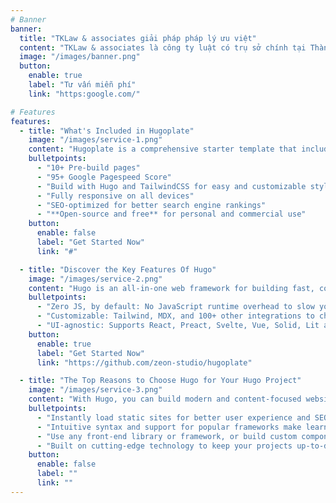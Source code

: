 ```yaml
---
# Banner
banner:
  title: "TKLaw & associates giải pháp pháp lý ưu việt"
  content: "TKLaw & associates là công ty luật có trụ sở chính tại Thành phố Hồ Chí Minh. Kinh nghiệm, sự hiểu biết sâu sắc về luật pháp và văn hóa Việt Nam, cùng với đội ngũ luật sư có trình độ chuyên môn cao, chúng tôi mang đến cho khách hàng sự tin tưởng trong bất kỳ vấn đề pháp lý nào mà họ gặp phải."
  image: "/images/banner.png"
  button:
    enable: true
    label: "Tư vấn miễn phí"
    link: "https:google.com/"

# Features
features:
  - title: "What's Included in Hugoplate"
    image: "/images/service-1.png"
    content: "Hugoplate is a comprehensive starter template that includes everything you need to get started with your Hugo project. What's Included in Hugoplate"
    bulletpoints:
      - "10+ Pre-build pages"
      - "95+ Google Pagespeed Score"
      - "Build with Hugo and TailwindCSS for easy and customizable styling"
      - "Fully responsive on all devices"
      - "SEO-optimized for better search engine rankings"
      - "**Open-source and free** for personal and commercial use"
    button:
      enable: false
      label: "Get Started Now"
      link: "#"

  - title: "Discover the Key Features Of Hugo"
    image: "/images/service-2.png"
    content: "Hugo is an all-in-one web framework for building fast, content-focused websites. It offers a range of exciting features for developers and website creators. Some of the key features are:"
    bulletpoints:
      - "Zero JS, by default: No JavaScript runtime overhead to slow you down."
      - "Customizable: Tailwind, MDX, and 100+ other integrations to choose from."
      - "UI-agnostic: Supports React, Preact, Svelte, Vue, Solid, Lit and more."
    button:
      enable: true
      label: "Get Started Now"
      link: "https://github.com/zeon-studio/hugoplate"

  - title: "The Top Reasons to Choose Hugo for Your Hugo Project"
    image: "/images/service-3.png"
    content: "With Hugo, you can build modern and content-focused websites without sacrificing performance or ease of use."
    bulletpoints:
      - "Instantly load static sites for better user experience and SEO."
      - "Intuitive syntax and support for popular frameworks make learning and using Hugo a breeze."
      - "Use any front-end library or framework, or build custom components, for any project size."
      - "Built on cutting-edge technology to keep your projects up-to-date with the latest web standards."
    button:
      enable: false
      label: ""
      link: ""
---
```

